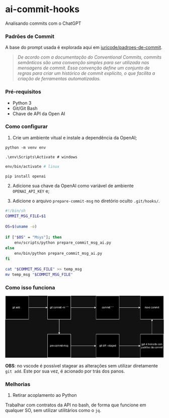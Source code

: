 # ai-commit-hooks
Analisando commits com o ChatGPT

### Padrões de Commit

A base do prompt usada é explorada aqui em [iuricode/padroes-de-commit](https://github.com/iuricode/padroes-de-commits).

> _De acordo com a documentação do Conventional Commits, commits semânticos são uma convenção simples para ser utilizada nas mensagens de commit. Essa convenção define um conjunto de regras para criar um histórico de commit explícito, o que facilita a criação de ferramentas automatizadas._

### Pré-requisitos

- Python 3
- Git/Git Bash
- Chave de API da Open AI

### Como configurar

1. Crie um ambiente vitual e instale a dependência da OpenAI;
```shell
python -m venv env
```

```shell
.\env\Scripts\Activate # windows
```

```bash
env/bin/activate # linux
```

```shell
pip install openai
```

2. Adicione sua chave da OpenAI como variável de ambiente `OPENAI_API_KEY` e;

3. Adicione o arquivo `prepare-commit-msg` no diretório oculto `.git/hooks/`.

```bash
#!/bin/sh
COMMIT_MSG_FILE=$1

OS=$(uname -o)

if ["$OS" = "Msys"]; then
    env/scripts/python prepare_commit_msg_ai.py
else
    env/bin/python prepare_commit_msg_ai.py
fi

cat "$COMMIT_MSG_FILE" >> temp_msg
mv temp_msg "$COMMIT_MSG_FILE"
```

### Como isso funciona

![](ai-commit-dark.png)

**OBS**: no vscode é possível stagear as alterações sem utilizar diretamente `git add`. Este por sua vez, é acionado por trás dos panos.

### Melhorias

1. Retirar acoplamento ao Python

Trabalhar com contratos da API no bash, de forma que funcione em qualquer SO, sem utilizar utilitários como o `jq`.
